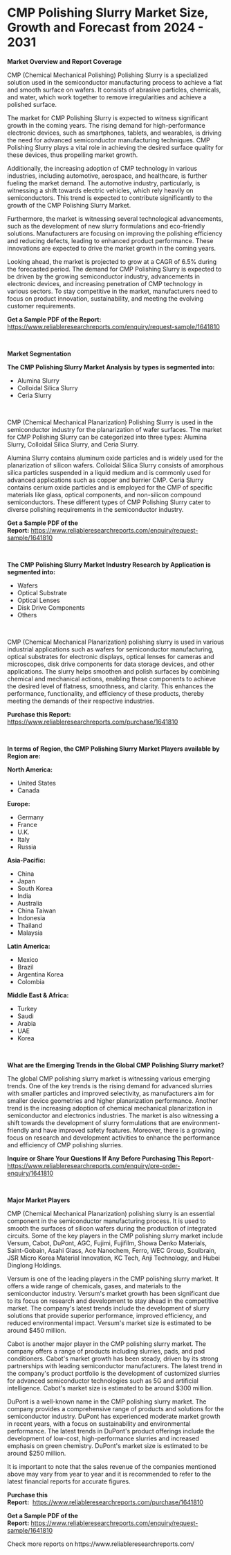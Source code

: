 <p><h1>CMP Polishing Slurry Market Size, Growth and Forecast from 2024 - 2031</h1></p><p><strong>Market Overview and Report Coverage</strong></p>
<p><p>CMP (Chemical Mechanical Polishing) Polishing Slurry is a specialized solution used in the semiconductor manufacturing process to achieve a flat and smooth surface on wafers. It consists of abrasive particles, chemicals, and water, which work together to remove irregularities and achieve a polished surface.</p><p>The market for CMP Polishing Slurry is expected to witness significant growth in the coming years. The rising demand for high-performance electronic devices, such as smartphones, tablets, and wearables, is driving the need for advanced semiconductor manufacturing techniques. CMP Polishing Slurry plays a vital role in achieving the desired surface quality for these devices, thus propelling market growth.</p><p>Additionally, the increasing adoption of CMP technology in various industries, including automotive, aerospace, and healthcare, is further fueling the market demand. The automotive industry, particularly, is witnessing a shift towards electric vehicles, which rely heavily on semiconductors. This trend is expected to contribute significantly to the growth of the CMP Polishing Slurry Market.</p><p>Furthermore, the market is witnessing several technological advancements, such as the development of new slurry formulations and eco-friendly solutions. Manufacturers are focusing on improving the polishing efficiency and reducing defects, leading to enhanced product performance. These innovations are expected to drive the market growth in the coming years.</p><p>Looking ahead, the market is projected to grow at a CAGR of 6.5% during the forecasted period. The demand for CMP Polishing Slurry is expected to be driven by the growing semiconductor industry, advancements in electronic devices, and increasing penetration of CMP technology in various sectors. To stay competitive in the market, manufacturers need to focus on product innovation, sustainability, and meeting the evolving customer requirements.</p></p>
<p><strong>Get a Sample PDF of the Report:</strong> <a href="https://www.reliableresearchreports.com/enquiry/request-sample/1641810">https://www.reliableresearchreports.com/enquiry/request-sample/1641810</a></p>
<p>&nbsp;</p>
<p><strong>Market Segmentation</strong></p>
<p><strong>The CMP Polishing Slurry Market Analysis by types is segmented into:</strong></p>
<p><ul><li>Alumina Slurry</li><li>Colloidal Silica Slurry</li><li>Ceria Slurry</li></ul></p>
<p>&nbsp;</p>
<p><p>CMP (Chemical Mechanical Planarization) Polishing Slurry is used in the semiconductor industry for the planarization of wafer surfaces. The market for CMP Polishing Slurry can be categorized into three types: Alumina Slurry, Colloidal Silica Slurry, and Ceria Slurry. </p><p>Alumina Slurry contains aluminum oxide particles and is widely used for the planarization of silicon wafers. Colloidal Silica Slurry consists of amorphous silica particles suspended in a liquid medium and is commonly used for advanced applications such as copper and barrier CMP. Ceria Slurry contains cerium oxide particles and is employed for the CMP of specific materials like glass, optical components, and non-silicon compound semiconductors. These different types of CMP Polishing Slurry cater to diverse polishing requirements in the semiconductor industry.</p></p>
<p><strong>Get a Sample PDF of the Report:</strong>&nbsp;<a href="https://www.reliableresearchreports.com/enquiry/request-sample/1641810">https://www.reliableresearchreports.com/enquiry/request-sample/1641810</a></p>
<p>&nbsp;</p>
<p><strong>The CMP Polishing Slurry Market Industry Research by Application is segmented into:</strong></p>
<p><ul><li>Wafers</li><li>Optical Substrate</li><li>Optical Lenses</li><li>Disk Drive Components</li><li>Others</li></ul></p>
<p>&nbsp;</p>
<p><p>CMP (Chemical Mechanical Planarization) polishing slurry is used in various industrial applications such as wafers for semiconductor manufacturing, optical substrates for electronic displays, optical lenses for cameras and microscopes, disk drive components for data storage devices, and other applications. The slurry helps smoothen and polish surfaces by combining chemical and mechanical actions, enabling these components to achieve the desired level of flatness, smoothness, and clarity. This enhances the performance, functionality, and efficiency of these products, thereby meeting the demands of their respective industries.</p></p>
<p><strong>Purchase this Report:</strong>&nbsp; <a href="https://www.reliableresearchreports.com/purchase/1641810">https://www.reliableresearchreports.com/purchase/1641810</a></p>
<p>&nbsp;</p>
<p><strong>In terms of Region, the CMP Polishing Slurry Market Players available by Region are:</strong></p>
<p>
    <p> <strong> North America: </strong>
        <ul>
            <li>United States</li>
            <li>Canada</li>
        </ul>
        </p> 
    <p> <strong> Europe: </strong>
        <ul>
            <li>Germany</li>
            <li>France</li>
            <li>U.K.</li>
            <li>Italy</li>
            <li>Russia</li>
        </ul>
        </p> 
    <p> <strong> Asia-Pacific: </strong>
        <ul>
            <li>China</li>
            <li>Japan</li>
            <li>South Korea</li>
            <li>India</li>
            <li>Australia</li>
            <li>China Taiwan</li>
            <li>Indonesia</li>
            <li>Thailand</li>
            <li>Malaysia</li>
        </ul>
        </p> 
    <p> <strong> Latin America: </strong>
        <ul>
            <li>Mexico</li>
            <li>Brazil</li>
            <li>Argentina Korea</li>
            <li>Colombia</li>
        </ul>
        </p> 
    <p> <strong> Middle East & Africa: </strong>
        <ul>
            <li>Turkey</li>
            <li>Saudi</li>
            <li>Arabia</li>
            <li>UAE</li>
            <li>Korea</li>
        </ul>
    </p>
    </p>
<p>&nbsp;</p>
<p><strong>What are the Emerging Trends in the Global CMP Polishing Slurry market?</strong></p>
<p><p>The global CMP polishing slurry market is witnessing various emerging trends. One of the key trends is the rising demand for advanced slurries with smaller particles and improved selectivity, as manufacturers aim for smaller device geometries and higher planarization performance. Another trend is the increasing adoption of chemical mechanical planarization in semiconductor and electronics industries. The market is also witnessing a shift towards the development of slurry formulations that are environment-friendly and have improved safety features. Moreover, there is a growing focus on research and development activities to enhance the performance and efficiency of CMP polishing slurries.</p></p>
<p><strong>Inquire or Share Your Questions If Any Before Purchasing This Report</strong>- <a href="https://www.reliableresearchreports.com/enquiry/pre-order-enquiry/1641810">https://www.reliableresearchreports.com/enquiry/pre-order-enquiry/1641810</a></p>
<p>&nbsp;</p>
<p><strong>Major Market Players</strong></p>
<p><p>CMP (Chemical Mechanical Planarization) polishing slurry is an essential component in the semiconductor manufacturing process. It is used to smooth the surfaces of silicon wafers during the production of integrated circuits. Some of the key players in the CMP polishing slurry market include Versum, Cabot, DuPont, AGC, Fujimi, Fujifilm, Showa Denko Materials, Saint-Gobain, Asahi Glass, Ace Nanochem, Ferro, WEC Group, Soulbrain, JSR Micro Korea Material Innovation, KC Tech, Anji Technology, and Hubei Dinglong Holdings.</p><p>Versum is one of the leading players in the CMP polishing slurry market. It offers a wide range of chemicals, gases, and materials to the semiconductor industry. Versum's market growth has been significant due to its focus on research and development to stay ahead in the competitive market. The company's latest trends include the development of slurry solutions that provide superior performance, improved efficiency, and reduced environmental impact. Versum's market size is estimated to be around $450 million.</p><p>Cabot is another major player in the CMP polishing slurry market. The company offers a range of products including slurries, pads, and pad conditioners. Cabot's market growth has been steady, driven by its strong partnerships with leading semiconductor manufacturers. The latest trend in the company's product portfolio is the development of customized slurries for advanced semiconductor technologies such as 5G and artificial intelligence. Cabot's market size is estimated to be around $300 million.</p><p>DuPont is a well-known name in the CMP polishing slurry market. The company provides a comprehensive range of products and solutions for the semiconductor industry. DuPont has experienced moderate market growth in recent years, with a focus on sustainability and environmental performance. The latest trends in DuPont's product offerings include the development of low-cost, high-performance slurries and increased emphasis on green chemistry. DuPont's market size is estimated to be around $250 million.</p><p>It is important to note that the sales revenue of the companies mentioned above may vary from year to year and it is recommended to refer to the latest financial reports for accurate figures.</p></p>
<p><strong>Purchase this Report:</strong>&nbsp;&nbsp;<a href="https://www.reliableresearchreports.com/purchase/1641810">https://www.reliableresearchreports.com/purchase/1641810</a></p>
<p></p>
<p><strong>Get a Sample PDF of the Report:</strong>&nbsp;<a href="https://www.reliableresearchreports.com/enquiry/request-sample/1641810">https://www.reliableresearchreports.com/enquiry/request-sample/1641810</a></p>
<p>Check more reports on https://www.reliableresearchreports.com/</p>
